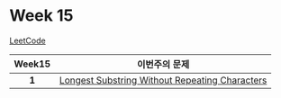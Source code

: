 # Week 15

[LeetCode](https://leetcode.com/problemset/all/)

Week15 | 이번주의 문제
:---: | :--------:
**1** | [Longest Substring Without Repeating Characters](https://leetcode.com/problems/longest-substring-without-repeating-characters/description/)

